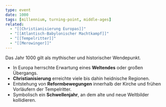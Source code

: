 ```yaml
---
type: event
date: 1000
tags: [millennium, turning-point, middle-ages]
related: 
  - "[[Christianisierung Europas]]"
  - "[[Atlantisch-Babylonischer Machtkampf]]"
  - "[[Tempelritter]]"
  - "[[Merowinger]]"
---
```


Das Jahr 1000 gilt als mythischer und historischer Wendepunkt.  

- In Europa herrschte Erwartung eines **Weltendes** oder großen Übergangs.  
- **Christianisierung** erreichte viele bis dahin heidnische Regionen.  
- Entstehung von **Reformbewegungen** innerhalb der Kirche und frühen Vorläufern der Tempelritter.  
- Symbolisch ein **Schwellenjahr**, an dem alte und neue Weltbilder kollidieren.  
